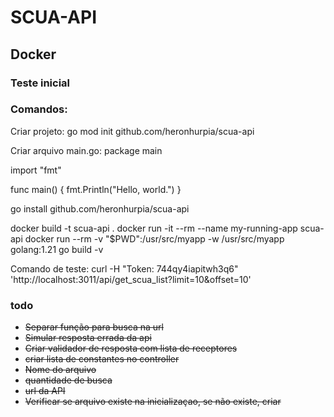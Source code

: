 # SCUA-API

## Docker

### Teste inicial

### Comandos:
Criar projeto:
go mod init github.com/heronhurpia/scua-api

Criar arquivo main.go:
package main

import "fmt"

func main() {
	fmt.Println("Hello, world.")
}

go install github.com/heronhurpia/scua-api

docker build -t scua-api .
docker run -it --rm --name my-running-app scua-api
docker run --rm -v "$PWD":/usr/src/myapp -w /usr/src/myapp golang:1.21 go build -v

Comando de teste:
curl -H "Token: 744qy4iapitwh3q6" 'http://localhost:3011/api/get_scua_list?limit=10&offset=10'

### todo
+ ~~Separar função para busca na url~~
+ ~~Simular resposta errada da api~~
+ ~~Criar validador de resposta com lista de receptores~~
+ ~~criar lista de constantes no controller~~
+ ~~Nome do arquivo~~
+ ~~quantidade de busca~~
+ ~~url da API~~
+ ~~Verificar se arquivo existe na inicializaçao, se não existe, criar~~